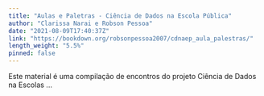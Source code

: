 ```yaml
---
title: "Aulas e Paletras - Ciência de Dados na Escola Pública"
author: "Clarissa Narai e Robson Pessoa"
date: "2021-08-09T17:40:37Z"
link: "https://bookdown.org/robsonpessoa2007/cdnaep_aula_palestras/"
length_weight: "5.5%"
pinned: false
---
```


Este material é uma compilação de encontros do projeto Ciência de Dados na Escolas ...
